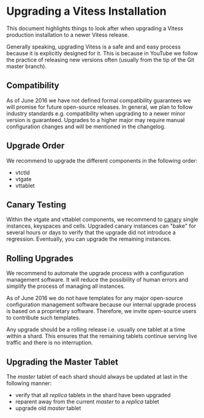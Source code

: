 # Upgrading a Vitess Installation

This document highlights things to look after when upgrading a Vitess production installation to a newer Vitess release.

Generally speaking, upgrading Vitess is a safe and and easy process because it is explicitly designed for it. This is because in YouTube we follow the practice of releasing new versions often (usually from the tip of the Git master branch).

## Compatibility

As of June 2016 we have not defined formal compatibility guarantees we will promise for future open-source releases. In general, we plan to follow industry standards e.g. compatibility when upgrading to a newer minor version is guaranteed. Upgrades to a higher major may require manual configuration changes and will be mentioned in the changelog.

## Upgrade Order

We recommend to upgrade the different components in the following order:

- vtctld
- vtgate
- vttablet

## Canary Testing

Within the vtgate and vttablet components, we recommend to [canary](http://martinfowler.com/bliki/CanaryRelease.html) single instances, keyspaces and cells. Upgraded canary instances can "bake" for several hours or days to verify that the upgrade did not introduce a regression. Eventually, you can upgrade the remaining instances.

## Rolling Upgrades

We recommend to automate the upgrade process with a configuration management software. It will reduce the possibility of human errors and simplify the process of managing all instances.

As of June 2016 we do not have templates for any major open-source configuration management software because our internal upgrade process is based on a proprietary software. Therefore, we invite open-source users to contribute such templates.

Any upgrade should be a rolling release i.e. usually one tablet at a time within a shard. This ensures that the remaining tablets continue serving live traffic and there is no interruption.

## Upgrading the Master Tablet

The *master* tablet of each shard should always be updated at last in the following manner:

- verify that all *replica* tablets in the shard have been upgraded
- reparent away from the current *master* to a *replica* tablet
- upgrade old *master* tablet
